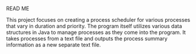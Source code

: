READ ME

  This project focuses on creating a process scheduler for various processes that vary in duration and priority. 
  The program itself utilizes various data structures in Java to manage processes as they come into the program. 
  It takes processes from a text file and outputs the process summary information as a new separate text file.
